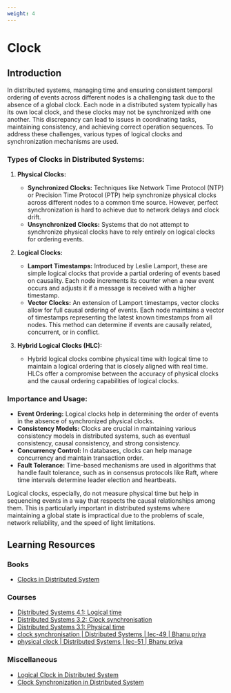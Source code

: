 ```yaml
---
weight: 4
---
```


# Clock

## Introduction

In distributed systems, managing time and ensuring consistent temporal ordering of events across different nodes is a challenging task due to the absence of a global clock. Each node in a distributed system typically has its own local clock, and these clocks may not be synchronized with one another. This discrepancy can lead to issues in coordinating tasks, maintaining consistency, and achieving correct operation sequences. To address these challenges, various types of logical clocks and synchronization mechanisms are used.

### Types of Clocks in Distributed Systems:

1. **Physical Clocks:**
    - **Synchronized Clocks:** Techniques like Network Time Protocol (NTP) or Precision Time Protocol (PTP) help synchronize physical clocks across different nodes to a common time source. However, perfect synchronization is hard to achieve due to network delays and clock drift.
    - **Unsynchronized Clocks:** Systems that do not attempt to synchronize physical clocks have to rely entirely on logical clocks for ordering events.

2. **Logical Clocks:**
    - **Lamport Timestamps:** Introduced by Leslie Lamport, these are simple logical clocks that provide a partial ordering of events based on causality. Each node increments its counter when a new event occurs and adjusts it if a message is received with a higher timestamp.
    - **Vector Clocks:** An extension of Lamport timestamps, vector clocks allow for full causal ordering of events. Each node maintains a vector of timestamps representing the latest known timestamps from all nodes. This method can determine if events are causally related, concurrent, or in conflict.
3. **Hybrid Logical Clocks (HLC):**
    - Hybrid logical clocks combine physical time with logical time to maintain a logical ordering that is closely aligned with real time. HLCs offer a compromise between the accuracy of physical clocks and the causal ordering capabilities of logical clocks.

### Importance and Usage:
- **Event Ordering:** Logical clocks help in determining the order of events in the absence of synchronized physical clocks.
- **Consistency Models:** Clocks are crucial in maintaining various consistency models in distributed systems, such as eventual consistency, causal consistency, and strong consistency.
- **Concurrency Control:** In databases, clocks can help manage concurrency and maintain transaction order.
- **Fault Tolerance:** Time-based mechanisms are used in algorithms that handle fault tolerance, such as in consensus protocols like Raft, where time intervals determine leader election and heartbeats.
  

Logical clocks, especially, do not measure physical time but help in sequencing events in a way that respects the causal relationships among them. This is particularly important in distributed systems where maintaining a global state is impractical due to the problems of scale, network reliability, and the speed of light limitations.

## Learning Resources



### Books
- [Clocks in Distributed System](https://profile.iiita.ac.in/bibhas.ghoshal/lecture_slides/distributed/Clock.pdf)

### Courses
- [Distributed Systems 4.1: Logical time](https://www.youtube.com/watch?v=x-D8iFU1d-o)
- [Distributed Systems 3.2: Clock synchronisation](https://www.youtube.com/watch?v=mAyW-4LeXZo)
- [Distributed Systems 3.1: Physical time](https://www.youtube.com/watch?v=FQ_2N3AQu0M)
- [clock synchronisation | Distributed Systems | lec-49 | Bhanu priya](https://www.youtube.com/watch?v=aiJTAqu4gxs)
- [physical clock | Distributed Systems | lec-51 | Bhanu priya](https://www.youtube.com/watch?v=Lr5WfwUyu0o)

### Miscellaneous
- [Logical Clock in Distributed System](https://www.geeksforgeeks.org/logical-clock-in-distributed-system/)
- [Clock Synchronization in Distributed System](https://www.geeksforgeeks.org/clock-synchronization-in-distributed-system/)